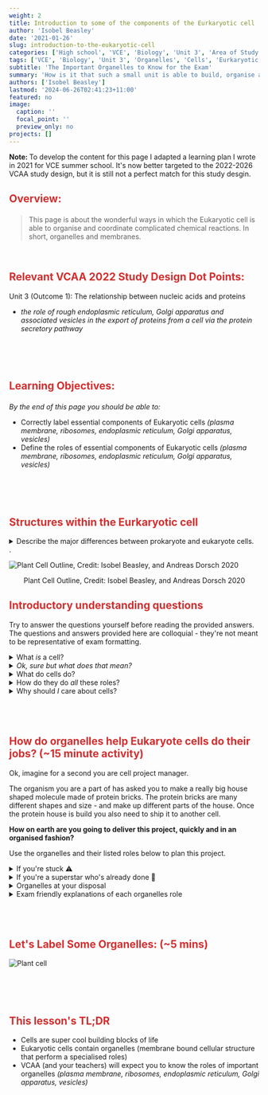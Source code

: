 ```yaml
---
weight: 2
title: Introduction to some of the components of the Eurkaryotic cell
author: 'Isobel Beasley'
date: '2021-01-26'
slug: introduction-to-the-eukaryotic-cell
categories: ['High school', 'VCE', 'Biology', 'Unit 3', 'Area of Study 1']
tags: ['VCE', 'Biology', 'Unit 3', 'Organelles', 'Cells', 'Eurkaryotic', 'Endoplasmic Reticulum', 'Golgi Apparatus', 'Vesicles']
subtitle: 'The Important Organelles to Know for the Exam'
summary: 'How is it that such a small unit is able to build, organise and export such complex proteins?'
authors: ['Isobel Beasley']
lastmod: '2024-06-26T02:41:23+11:00'
featured: no
image: 
  caption: ''
  focal_point: ''
  preview_only: no
projects: []
---
```


<aside>

<b> Note: </b> To develop the content for this page I adapted a learning plan I wrote in 2021 for VCE summer school. It's now better targeted to the 2022-2026 VCAA study design, but it is still not a perfect match for this study desgin. 

</aside>

<h2 style="color:#D32F2F">

Overview:

</h2>

> This page is about the wonderful ways in which the Eukaryotic cell is able to organise and coordinate complicated chemical reactions. In short, organelles and membranes. 

<br>
 

<h2 style="color:#D32F2F">
Relevant VCAA 2022 Study Design Dot Points:    
</h2> 

Unit 3 (Outcome 1): The relationship between nucleic acids and proteins

- *the role of rough endoplasmic reticulum, Golgi apparatus and associated vesicles in the export of proteins from a cell via the protein secretory pathway*               
<br> 
<br>
<br> 

<h2 style="color:#D32F2F">

Learning Objectives:

</h2>

*By the end of this page you should be able to:* 

- Correctly label essential components of Eukaryotic cells *(plasma membrane, ribosomes, endoplasmic reticulum, Golgi apparatus, vesicles)*
- Define the roles of essential components of Eukaryotic cells *(plasma membrane, ribosomes, endoplasmic reticulum, Golgi apparatus, vesicles)*

<br>
<br>
<br>




<h2 style="color:#D32F2F"> Structures within the Eurkaryotic cell </h2>

<details> <summary> Describe the major differences between prokaryote and eukaryote cells.  </summary> 

<br> 
Eukaryote cells contain membrane bound organelles and a nucleus (which contains the cells DNA), whereas prokaryote cells do not contain any membrane bound organelles or a double-layered membrane around their DNA. 

<br>

</details>.


![Plant Cell Outline, Credit: Isobel Beasley, and Andreas Dorsch 2020](../../VCE-Biology/Zoom_plant_cell.png)

<p align = "center">
Plant Cell Outline, Credit: Isobel Beasley, and Andreas Dorsch 2020 
</p>


<h2 style="color:#D32F2F"> Introductory understanding questions </h2>

Try to answer the questions yourself before reading the provided answers. The questions and answers provided here are colloquial - they're not meant to be representative of exam formatting. 

<details>
    <summary> What <em> is </em> a cell? </summary>
    <br> <br> A cell is the most basic unit of life. <br><br>
</details>

<details> 
    <summary> <em> Ok, sure but what does that mean? </em> </summary>
    <br> It means that the cell is the smallest building block that all living things have in common.
    <br>
    <center>
    <iframe width="560" height="315" src="https://www.youtube-nocookie.com/embed/5KfHxF6Vhps?si=KvXnDIRgykWfb56c" title="YouTube video player" frameborder="0" allow="accelerometer; autoplay; clipboard-write; encrypted-media; gyroscope; picture-in-picture; web-share" referrerpolicy="strict-origin-when-cross-origin" allowfullscreen></iframe>
    <br>
    More detailed explanation from an 'Introduction to the cell' by Khan Academy
    </center>
    <br>
</details>


<details>
         <summary> What do cells do? </summary>
         <br> <br>
         Everything you need to survive. Make proteins. Sort and organise molecules. Break down materials to obtain energy. Remove waste. Respond to infection with viruses. <b> All of it </b> 
         <br> <br>
</details>

<details> 
        <summary> How do they do <em> all </em> these roles? </summary>
        <br> <br>
        Through the magic of project management. No seriously, by having organelles cells can assign tasks, organise, sort and build materials - to perform all the jobs a cell has. We'll go into more detail about what I mean by this below. 
        <br> <br>
</details>

<details>
    <summary> Why should <em> I </em> care about cells? </summary>
    Hopefully because you're made of them. Because you need them to survive. Because they're really <em> really </em> tiny blobs of different shapes, sizes, roles, and which manage and run billions of different chemical reactions which are happening in you right now. Cells are the reason that you can be here right now reading this. Thank you cells!
</details>

<br>
<br>
<br>

<h2 style="color:#D32F2F"> How do organelles help Eukaryote cells do their jobs? (~15 minute activity) </h2>

Ok, imagine for a second you are cell project manager. 

The organism you are a part of has asked you to make a really big house shaped molecule made of protein bricks. The protein bricks are many different shapes and size - and make up different parts of the house. Once the protein house is build you also need to ship it to another cell. 

**How on earth are you going to deliver this project, quickly and in an organised fashion?** 

Use the organelles and their listed roles below to plan this project. 

<details> 
        <summary> If you're stuck ⚠️ </summary>
        <br> Google is your friend and so is the below video: <br>
        
<center>
<iframe width="560" height="315" src="https://www.youtube-nocookie.com/embed/Hmwvj9X4GNY?si=YPcWj3PAPqvtehlz" title="YouTube video player" frameborder="0" allow="accelerometer; autoplay; clipboard-write; encrypted-media; gyroscope; picture-in-picture; web-share" referrerpolicy="strict-origin-when-cross-origin" allowfullscreen></iframe>

<br> 
Parts of a cell
</center> <br>

        
</details>
<details> 
      <summary> If you're a superstar who's already done 💫 </summary>
    <br> 
    Translate the listed organelle roles below into VCAA friendly definitions. 
    Go to the next activity and see if you can now label some organelles!
    <br>
</details>

<div class="toggle"> 
<details> 
         <summary>  Organelles at your disposal </summary>

<details><br><br>
         <summary> <b> Nucleus </b> </summary>
         
![Nucleus](../../VCE-Biology/Nucleus.jpg)

<br>
<b> The Nucleus </b> Where all the protein brick blueprints are held. Blueprints are converted into easy to transport but temporary paper booklets.
<br>

</details>
<details>
         <summary> <b> Endoplasmic Reticulum </b> </summary>

<br>
![Endoplasmic Reticulum](../../VCE-Biology/membrane-system-Endoplasmic-reticulum-cells-biosynthesis-transport.jpg)
<br>

<b> The Endoplasmic Reticulum </b> Moves materials around the cell. 
<br>

</details> 
<details>
          <summary> <b> Vesicle </b> </summary>
          
![Vesicle](../../VCE-Biology/Vesicle_delivery_(3).png)

**Vesicle**: Ships big materials out of the cell.
</details>
<details>
         <summary> <b> Ribosomes </b> </summary>
         
![Ribosomes](../../VCE-Biology/ribosome.jpg)

**Ribosomes**: Where protein bricks get made by reading instructions from paper booklets.
</details>

<details> 
        <summary> <b> Golgi Appartus </b> </summary>

![Golgi Apparatus](../../VCE-Biology/sort_golgi.gif)

**The Golgi Apparatus**: Sorts, modifies and organises materials in preparation for shipping outside the cell. 
</details>

</details>
</div>

<div>
<details> 
         <summary> Exam friendly explanations of each organelles role </summary>
<br><br>
<ul>
<li> <b> Ribosomes</b>:  <i> the site of protein synthesis </i>
</li>
      <ul> 
      <li> Proteins made in the rough Endoplasmic reticulum are transported out of the cell.
      </li> 
      <li> Proteins produced on free ribosomes are used within the cell 
      </li>
      </ul> 
<li> <b> Endoplasmic reticulum </b> (Rough & Smooth): <i> Internal transport for materials through membrane-bound channels. </i>
      <ul>
      <li> Rough: Site of protein synthesis (called rough because ribosomes are on the surface), folding of polypeptide chain occurs in the lumen of the rough endoplasmic reticulum [inner areas]
      </li>
      <li> 
      Smooth: Site of lipid and membrane synthesis
      </li>
      </ul> 
</li>

<li> <b> Golgi Apparatus </b>  (or Golgi Bodies): <i> Sorting, storing and modification of materials for transport outside of the cell via exocytosis  </i> 
</li> 
<li> <b> Vesicles </b> : As above, </i> The Golgi Apparatus packages materials into vesicles, which are excreted externally via exocytosis </i> 
</li>
</ul> 

</details>

<br>
<br>
<br> 

<h2 style="color:#D32F2F"> Let's Label Some Organelles: (~5 mins) </h2>

![Plant cell](../../VCE-Biology/Zoom_plant_cell.png)



<br>
<br>
<br> 

<h2 style="color:#D32F2F">  This lesson's TL;DR </h2>

- Cells are super cool building blocks of life
- Eukaryotic cells contain organelles (membrane bound cellular structure that perform a specialised roles)
- VCAA (and your teachers) will expect you to know the roles of important organelles *(plasma membrane, ribosomes, endoplasmic reticulum, Golgi apparatus, vesicles)*

<br>
<br> 
